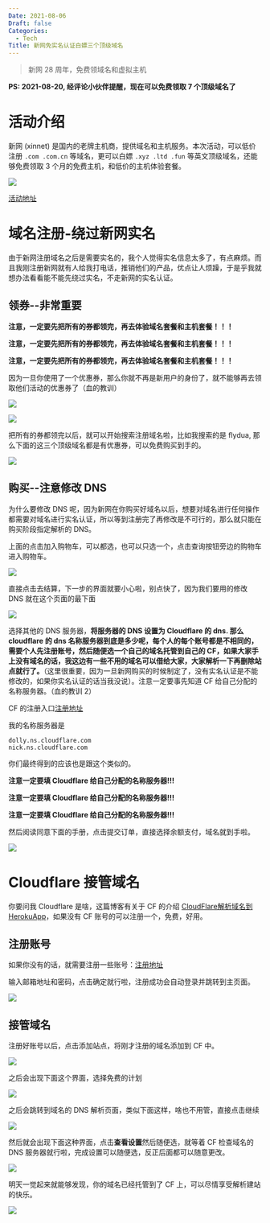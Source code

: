 ```yaml
---
Date: 2021-08-06
Draft: false
Categories:
  - Tech
Title: 新网免实名认证白嫖三个顶级域名
---
```

> 新网 28 周年，免费领域名和虚拟主机

**PS: 2021-08-20, 经评论小伙伴提醒，现在可以免费领取 7 个顶级域名了**
# 活动介绍

新网 (xinnet) 是国内的老牌主机商，提供域名和主机服务。本次活动，可以低价注册 `.com .com.cn` 等域名，更可以白嫖 `.xyz .ltd .fun` 等英文顶级域名，还能够免费领取 3 个月的免费主机，和低价的主机体验套餐。

![](https://gitee.com/agcl/oss/raw/master/img/20210806211208.png)

[活动地址](https://www.xinnet.com/composite/zt/2021zhounianqing.html?utm_source=dn&utm_medium=sns)



# 域名注册-绕过新网实名

由于新网注册域名之后是需要实名的，我个人觉得实名信息太多了，有点麻烦。而且我刚注册新网就有人给我打电话，推销他们的产品，优点让人烦躁，于是乎我就想办法看看能不能先绕过实名，不走新网的实名认证。

## 领券--非常重要

**注意，一定要先把所有的券都领完，再去体验域名套餐和主机套餐！！！**

**注意，一定要先把所有的券都领完，再去体验域名套餐和主机套餐！！！**

**注意，一定要先把所有的券都领完，再去体验域名套餐和主机套餐！！！**

因为一旦你使用了一个优惠券，那么你就不再是新用户的身份了，就不能够再去领取他们活动的优惠券了（血的教训）

![](https://gitee.com/agcl/oss/raw/master/img/20210806220334.png)

![](https://gitee.com/agcl/oss/raw/master/img/20210806220319.png)

把所有的券都领完以后，就可以开始搜索注册域名啦，比如我搜索的是 flydua, 那么下面的这三个顶级域名都是有优惠券，可以免费购买到手的。

![](https://gitee.com/agcl/oss/raw/master/img/20210806212042.png)

## 购买--注意修改 DNS

为什么要修改 DNS 呢，因为新网在你购买好域名以后，想要对域名进行任何操作都需要对域名进行实名认证，所以等到注册完了再修改是不可行的，那么就只能在购买阶段指定解析的 DNS。

上面的点击加入购物车，可以都选，也可以只选一个，点击查询按钮旁边的购物车进入购物车。

![](https://gitee.com/agcl/oss/raw/master/img/20210806212500.png)

直接点击去结算，下一步的界面就要小心啦，别点快了，因为我们要用的修改 DNS 就在这个页面的最下面

![](https://gitee.com/agcl/oss/raw/master/img/20210806212534.png)

选择其他的 DNS 服务器，**将服务器的 DNS 设置为 Cloudflare 的 dns. 那么 cloudflare 的 dns 名称服务器到底是多少呢，每个人的每个账号都是不相同的，需要个人先注册账号，然后随便选一个自己的域名托管到自己的 CF，如果大家手上没有域名的话，我这边有一些不用的域名可以借给大家，大家解析一下再删除站点就行了。**（这里很重要，因为一旦新网购买的时候制定了，没有实名认证是不能修改的，如果你实名认证的话当我没说）。注意一定要事先知道 CF 给自己分配的名称服务器。（血的教训 2）

CF 的注册入口[注册地址](https://dash.cloudflare.com/sign-up)

我的名称服务器是

```
dolly.ns.cloudflare.com
nick.ns.cloudflare.com
```

你们最终得到的应该也是跟这个类似的。

**注意一定要填 Cloudflare 给自己分配的名称服务器!!!**

**注意一定要填 Cloudflare 给自己分配的名称服务器!!!**

**注意一定要填 Cloudflare 给自己分配的名称服务器!!!**

然后阅读同意下面的手册，点击提交订单，直接选择余额支付，域名就到手啦。

![](https://gitee.com/agcl/oss/raw/master/img/20210806212844.png)

# Cloudflare 接管域名

你要问我 Cloudflare 是啥，这篇博客有关于 CF 的介绍 [CloudFlare解析域名到HerokuApp](http://82.157.75.233:8000/cloudflare%e8%a7%a3%e6%9e%90%e5%9f%9f%e5%90%8d%e5%88%b0herokuapp/)，如果没有 CF 账号的可以注册一个，免费，好用。

## 注册账号

如果你没有的话，就需要注册一些账号：[注册地址](https://dash.cloudflare.com/sign-up)

输入邮箱地址和密码，点击确定就行啦，注册成功会自动登录并跳转到主页面。

![](https://gitee.com/agcl/oss/raw/master/img/20210806214337.png)

## 接管域名

注册好账号以后，点击添加站点，将刚才注册的域名添加到 CF 中。

![](https://gitee.com/agcl/oss/raw/master/img/20210806214438.png)

之后会出现下面这个界面，选择免费的计划

![](https://gitee.com/agcl/oss/raw/master/img/20210806214615.png)

之后会跳转到域名的 DNS 解析页面，类似下面这样，啥也不用管，直接点击继续

![](https://gitee.com/agcl/oss/raw/master/img/20210806214723.png)

然后就会出现下面这种界面，点击**查看设置**然后随便选，就等着 CF 检查域名的 DNS 服务器就行啦，完成设置可以随便选，反正后面都可以随意更改。

![](https://gitee.com/agcl/oss/raw/master/img/20210806215943.png)

明天一觉起来就能够发现，你的域名已经托管到了 CF 上，可以尽情享受解析建站的快乐。

![](https://gitee.com/agcl/oss/raw/master/img/20210806220705.png)
